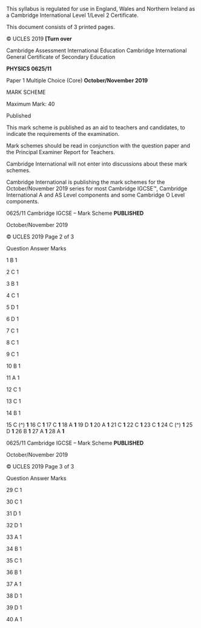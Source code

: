  This syllabus is regulated for use in England, Wales and Northern Ireland as a Cambridge International Level 1/Level 2 Certificate. 

 This document consists of 3 printed pages. 

© UCLES 2019 **[Turn over** 

 Cambridge Assessment International Education Cambridge International General Certificate of Secondary Education 

**PHYSICS 0625/11** 

Paper 1 Multiple Choice (Core) **October/November 2019** 

MARK SCHEME 

Maximum Mark: 40 

 Published 

This mark scheme is published as an aid to teachers and candidates, to indicate the requirements of the examination. 

Mark schemes should be read in conjunction with the question paper and the Principal Examiner Report for Teachers. 

Cambridge International will not enter into discussions about these mark schemes. 

Cambridge International is publishing the mark schemes for the October/November 2019 series for most Cambridge IGCSE™, Cambridge International A and AS Level components and some Cambridge O Level components. 


0625/11 Cambridge IGCSE – Mark Scheme **PUBLISHED** 

 October/November 2019 

© UCLES 2019 Page 2 of 3 

 Question Answer Marks 

 1 B 1 

 2 C 1 

 3 B 1 

 4 C 1 

 5 D 1 

 6 D 1 

 7 C 1 

 8 C 1 

 9 C 1 

 10 B 1 

 11 A 1 

 12 C 1 

 13 C 1 

 14 B 1 

15 C (^) **1** 16 C **1** 17 C **1** 18 A **1** 19 D **1** 20 A **1** 21 C **1** 22 C **1** 23 C **1** 24 C (^) **1** 25 D **1** 26 B **1** 27 A **1** 28 A **1** 


0625/11 Cambridge IGCSE – Mark Scheme **PUBLISHED** 

 October/November 2019 

© UCLES 2019 Page 3 of 3 

 Question Answer Marks 

 29 C 1 

 30 C 1 

 31 D 1 

 32 D 1 

 33 A 1 

 34 B 1 

 35 C 1 

 36 B 1 

 37 A 1 

 38 D 1 

 39 D 1 

 40 A 1 


